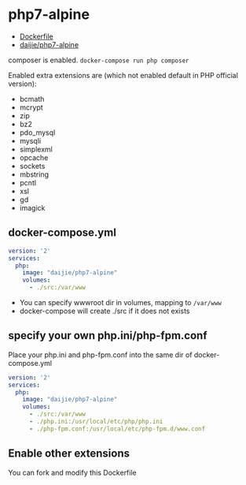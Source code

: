 # php7-alpine


- [Dockerfile](https://hub.docker.com/r/daijie/php7-alpine/~/dockerfile/)
- [daijie/php7-alpine](https://hub.docker.com/r/daijie/php7-alpine/)

composer is enabled. `docker-compose run php composer`

Enabled extra extensions are (which not enabled default in PHP official version):
- bcmath 
- mcrypt 
- zip 
- bz2 
- pdo_mysql 
- mysqli 
- simplexml 
- opcache 
- sockets 
- mbstring 
- pcntl 
- xsl
- gd
- imagick

## docker-compose.yml

```yml
version: '2'
services:
  php:
    image: "daijie/php7-alpine"
    volumes:
      - ./src:/var/www
```

- You can specify wwwroot dir in volumes, mapping to `/var/www`
- docker-compose will create ./src if it does not exists

## specify your own php.ini/php-fpm.conf
Place your php.ini and php-fpm.conf into the same dir of docker-compose.yml

```yml
version: '2'
services:
  php:
    image: "daijie/php7-alpine"
    volumes:
      - ./src:/var/www
      - ./php.ini:/usr/local/etc/php/php.ini
      - ./php-fpm.conf:/usr/local/etc/php-fpm.d/www.conf
```

## Enable other extensions
You can fork and modify this Dockerfile
